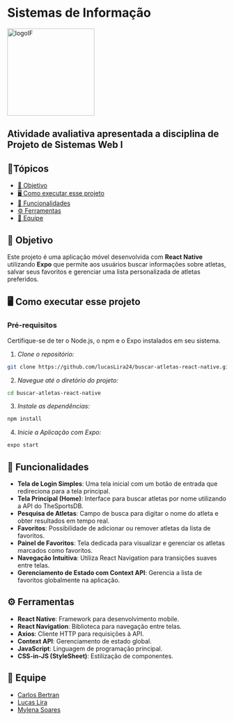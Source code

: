 # Sistemas de Informação
<img src="https://github.com/user-attachments/assets/fffe6c6c-f0ad-4552-8d55-deee8dd6cede" alt="logoIF" width="200" />


Atividade avaliativa apresentada a disciplina de Projeto de Sistemas Web I
---
## 📌Tópicos 

- [📝 Objetivo](#objetivo)
- [🖥️ Como executar esse projeto](#comandos)
- [🤖 Funcionalidades](#funcionalidades)
- [⚙️ Ferramentas](#ferramentas)
- [👥 Equipe](#equipe)

## 📝 Objetivo <a id="objetivo"></a>

Este projeto é uma aplicação móvel desenvolvida com **React Native** utilizando **Expo** que permite aos usuários buscar informações sobre atletas, salvar seus favoritos e gerenciar uma lista personalizada de atletas preferidos.

## 🖥️ Como executar esse projeto <a id="comandos"></a>

### Pré-requisitos
Certifique-se de ter o Node.js, o npm e o Expo instalados em seu sistema.

1. *Clone o repositório:*
```bash
git clone https://github.com/lucasLira24/buscar-atletas-react-native.git
```

2. *Navegue até o diretório do projeto:*
```bash
cd buscar-atletas-react-native
```


3. *Instale as dependências:*
```bash
npm install
```

4. *Inicie a Aplicação com Expo:*
```bash
expo start
```

## 🤖 Funcionalidades <a id="funcionalidades"></a>

- **Tela de Login Simples**: Uma tela inicial com um botão de entrada que redireciona para a tela principal.
- **Tela Principal (Home)**: Interface para buscar atletas por nome utilizando a API do TheSportsDB.
- **Pesquisa de Atletas**: Campo de busca para digitar o nome do atleta e obter resultados em tempo real.
- **Favoritos**: Possibilidade de adicionar ou remover atletas da lista de favoritos.
- **Painel de Favoritos**: Tela dedicada para visualizar e gerenciar os atletas marcados como favoritos.
- **Navegação Intuitiva**: Utiliza React Navigation para transições suaves entre telas.
- **Gerenciamento de Estado com Context API**: Gerencia a lista de favoritos globalmente na aplicação.

## ⚙️ Ferramentas <a id="ferramentas"></a>

- **React Native**: Framework para desenvolvimento mobile.
- **React Navigation**: Biblioteca para navegação entre telas.
- **Axios**: Cliente HTTP para requisições à API.
- **Context API**: Gerenciamento de estado global.
- **JavaScript**: Linguagem de programação principal.
- **CSS-in-JS (StyleSheet)**: Estilização de componentes.

## 👥 Equipe <a id="equipe"></a>

* [Carlos Bertran](https://github.com/hell-if)
* [Lucas Lira](https://github.com/lucasLira24)
* [Mylena Soares](https://github.com/mylensoares)